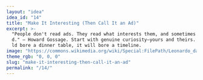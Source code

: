 ```yaml
---
layout: "idea"
idea_id: "14"
title: "Make It Interesting (Then Call It an Ad)"
excerpt: >-
  "People don't read ads. They read what interests them, and sometimes it's an a
  d." — Howard Gossage. Start with genuine curiosity—yours and theirs. If it wou
  ld bore a dinner table, it will bore a timeline.
image: "https://commons.wikimedia.org/wiki/Special:FilePath/Leonardo_da_Vinci_-_The_Last_Supper_high_res.jpg"
theme_rgb: "0, 0, 0"
slug: "make-it-interesting-then-call-it-an-ad"
permalink: "/14/"
---
```

<!-- TODO: Paste the full body content for this idea here. -->

